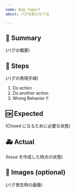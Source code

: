 ```yaml
---
name: Bug report
about: バグを知らせてね

---
```


## 🐛 Summary

(バグの概要)

## 👀 Steps

(バグの再現手順)

1. Do action
2. Do another action
3. Wrong Behavior !!

## 🆗 Expected

(Closed になるために必要な状態)

## 🚑 Actual

(Issue を作成した時点の状態)

## 📎 Images (optional)

(バグ発生時の画像)
